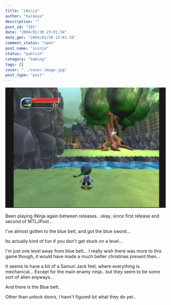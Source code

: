 ```yaml
---
title: "iNinja"
author: "halkeye"
description: ""
post_id: "101"
date: "2004/01/30 23:01:34"
date_gmt: "2004/01/30 23:01:34"
comment_status: "open"
post_name: "ininja"
status: "publish"
category: "Gaming"
tags: []
cover: "../cover-image.jpg"
post_type: "post"
---
```


![](./Composite_Jan_30_005.jpg)

Been playing iNinja again between releases.. okay, since first release and second of MTLJPost...

I've almost gotten to the blue belt, and got the blue sword...  

Its actually kind of fun if you don't get stuck on a level...

I'm just one level away from blue belt... I really wish there was more to this game though, it would have made a much better christmas present then...

It seems to have a bit of a Samuri Jack feel, where everything is mechanical... Except for the main enamy ninja.. but they seem to be some sort of alien anyways..

And there is the Blue belt..  

Other than unlock doors, I havn't figured lut what they do yet..
